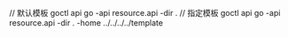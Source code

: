 // 默认模板
goctl api go -api resource.api -dir .
// 指定模板
goctl api go -api resource.api -dir . -home ../../../../template 